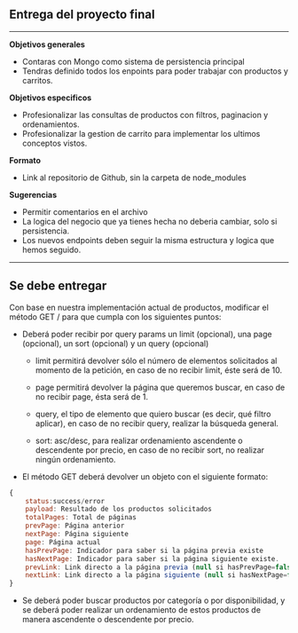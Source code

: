 ## Entrega del proyecto final
---

**Objetivos generales**

- Contaras con Mongo como sistema de persistencia principal
- Tendras definido todos los enpoints para poder trabajar con productos y carritos.

**Objetivos especificos**

- Profesionalizar las consultas de productos con filtros, paginacion y ordenamientos.
- Profesionalizar la gestion de carrito para implementar los ultimos conceptos vistos.

**Formato**
    
- Link al repositorio de Github, sin la carpeta de node_modules

**Sugerencias**
    
- Permitir comentarios en el archivo
- La logica del negocio que ya tienes hecha no deberia cambiar, solo si persistencia.
- Los nuevos endpoints deben seguir la misma estructura y logica que hemos seguido.

---

## **Se debe entregar**

Con base en nuestra implementación actual de productos, modificar el método GET / para que cumpla con los siguientes puntos:

- Deberá poder recibir por query params un limit (opcional), una page (opcional), un sort (opcional) y un query (opcional)
        
    - limit permitirá devolver sólo el número de elementos solicitados al momento de la petición, en caso de no recibir limit, éste será de 10. 
        
    - page permitirá devolver la página que queremos buscar, en caso de no recibir page, ésta será de 1.
        
    - query, el tipo de elemento que quiero buscar (es decir, qué filtro aplicar), en caso de no recibir query, realizar la búsqueda general.
    
    - sort: asc/desc, para realizar ordenamiento ascendente o descendente por precio, en caso de no recibir sort, no realizar ningún ordenamiento.

- El método GET deberá devolver un objeto con el siguiente formato:
    
```js
{
    status:success/error
    payload: Resultado de los productos solicitados
    totalPages: Total de páginas
    prevPage: Página anterior
    nextPage: Página siguiente
    page: Página actual
    hasPrevPage: Indicador para saber si la página previa existe
    hasNextPage: Indicador para saber si la página siguiente existe.
    prevLink: Link directo a la página previa (null si hasPrevPage=false)
    nextLink: Link directo a la página siguiente (null si hasNextPage=false)
}
```

- Se deberá poder buscar productos por categoría o por disponibilidad, y se deberá poder realizar un ordenamiento de estos productos de manera ascendente o descendente por precio.
